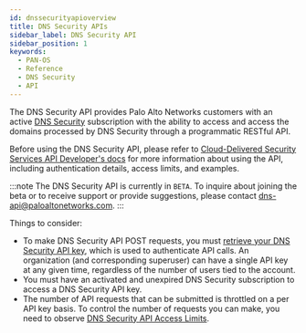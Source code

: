 ```yaml
---
id: dnssecurityapioverview
title: DNS Security APIs
sidebar_label: DNS Security API
sidebar_position: 1
keywords:
  - PAN-OS
  - Reference
  - DNS Security
  - API
---
```


The DNS Security API provides Palo Alto Networks customers with an active [DNS Security](https://www.paloaltonetworks.com/network-security/dns-security) subscription with the ability to access and access the domains processed by DNS Security through a programmatic RESTful API.

Before using the DNS Security API, please refer to [Cloud-Delivered Security Services API Developer's docs](/cdss/threat-vault/docs/) for more information about using the API, including authentication details, access limits, and examples.

:::note
The DNS Security API is currently in `BETA`. To inquire about joining the beta or to receive support or provide suggestions, please contact dns-api@paloaltonetworks.com.
:::

Things to consider:

- To make DNS Security API POST requests, you must [retrieve your DNS Security API key](/cdss/threat-vault/docs/authentication), which is used to authenticate API calls. An organization (and corresponding superuser) can have a single API key at any given time, regardless of the number of users tied to the account.
- You must have an activated and unexpired DNS Security subscription to access a DNS Security API key.
- The number of API requests that can be submitted is throttled on a per API key basis. To control the number of requests you can make, you need to observe [DNS Security API Access Limits](/cdss/threat-vault/docs/access-limits/threat-vault).
